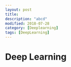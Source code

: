 ```yaml
---
layout: post
title:
description: "abcd"
modified: 2018-07-28
category: [Deeplearning]
tags: [DeepLearning]
---
```


# Deep Learning
